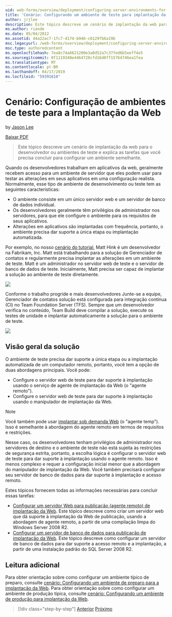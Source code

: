 ```yaml
---
uid: web-forms/overview/deployment/configuring-server-environments-for-web-deployment/scenario-configuring-a-test-environment-for-web-deployment
title: 'Cenário: Configurando um ambiente de teste para implantação da Web | Microsoft Docs'
author: jrjlee
description: Este tópico descreve um cenário de implantação da web para o desenvolvedor ou ambientes de teste e explica as tarefas que você precisa concluir para configurar um si...
ms.author: riande
ms.date: 05/04/2012
ms.assetid: 44a22ac7-1fc7-4174-b946-c6129fb6a19b
msc.legacyurl: /web-forms/overview/deployment/configuring-server-environments-for-web-deployment/scenario-configuring-a-test-environment-for-web-deployment
msc.type: authoredcontent
ms.openlocfilehash: 7ea8c74a6621200e3a0d52a7c37fed6b5eeff4e5
ms.sourcegitcommit: 0f1119340e4464720cfd16d0ff15764746ea1fea
ms.translationtype: MT
ms.contentlocale: pt-BR
ms.lasthandoff: 04/17/2019
ms.locfileid: "59391618"
---
```

# <a name="scenario-configuring-a-test-environment-for-web-deployment"></a>Cenário: Configuração de ambientes de teste para a Implantação da Web

by [Jason Lee](https://github.com/jrjlee)

[Baixar PDF](https://msdnshared.blob.core.windows.net/media/MSDNBlogsFS/prod.evol.blogs.msdn.com/CommunityServer.Blogs.Components.WeblogFiles/00/00/00/63/56/8130.DeployingWebAppsInEnterpriseScenarios.pdf)

> Este tópico descreve um cenário de implantação da web para o desenvolvedor ou ambientes de teste e explica as tarefas que você precisa concluir para configurar um ambiente semelhante.


Quando os desenvolvedores trabalham em aplicativos da web, geralmente recebem acesso para um ambiente de servidor que eles podem usar para testar as alterações em seus aplicativos em uma configuração realista. Normalmente, esse tipo de ambiente de desenvolvimento ou teste tem as seguintes características:

- O ambiente consiste em um único servidor web e um servidor de banco de dados individual.
- Os desenvolvedores geralmente têm privilégios de administrador nos servidores, para que ele configure o ambiente para os requisitos de seus aplicativos.
- Alterações em aplicativos são implantadas com frequência, portanto, o ambiente precisa dar suporte a única etapa ou implantação automatizada.

Por exemplo, no nosso [cenário do tutorial](../deploying-web-applications-in-enterprise-scenarios/enterprise-web-deployment-scenario-overview.md), Matt Hink é um desenvolvedor na Fabrikam, Inc. Matt está trabalhando para a solução de Gerenciador de contatos e regularmente precisa implantar as alterações em um ambiente de teste. Matt é um administrador no servidor web de teste e o servidor de banco de dados de teste. Inicialmente, Matt precisa ser capaz de implantar a solução ao ambiente de teste diretamente.

![](scenario-configuring-a-test-environment-for-web-deployment/_static/image1.png)

Conforme o trabalho progride e mais desenvolvedores Junte-se a equipe, Gerenciador de contatos solução está configurada para integração contínua (CI) no Team Foundation Server (TFS). Sempre que um desenvolvedor verifica no conteúdo, Team Build deve compilar a solução, execute os testes de unidade e implantar automaticamente a solução para o ambiente de teste.

![](scenario-configuring-a-test-environment-for-web-deployment/_static/image2.png)

## <a name="solution-overview"></a>Visão geral da solução

O ambiente de teste precisa dar suporte a única etapa ou a implantação automatizada de um computador remoto, portanto, você tem a opção de duas abordagens principais. Você pode:

- Configure o servidor web de teste para dar suporte à implantação usando o serviço de agente de implantação da Web (o "agente remoto").
- Configure o servidor web de teste para dar suporte à implantação usando o manipulador de implantação da Web.

> [!NOTE]
> Você também pode usar [implantar sob demanda Web](https://technet.microsoft.com/library/ee517345(WS.10).aspx) (o "agente temp"). Isso é semelhante à abordagem do agente remoto em termos de requisitos e restrições.


Nesse caso, os desenvolvedores tenham privilégios de administrador nos servidores de destino e o ambiente de teste não está sujeita às restrições de segurança estrita, portanto, a escolha lógica é configurar o servidor web de teste para dar suporte à implantação usando o agente remoto. Isso é menos complexo e requer a configuração inicial menor que a abordagem do manipulador de implantação da Web. Você também precisará configurar seu servidor de banco de dados para dar suporte à implantação e acesso remoto.

Estes tópicos fornecem todas as informações necessárias para concluir essas tarefas:

- [Configurar um servidor Web para publicação (agente remoto) de implantação da Web](configuring-a-web-server-for-web-deploy-publishing-remote-agent.md). Este tópico descreve como criar um servidor web que dá suporte à implantação da Web de publicação, usando a abordagem de agente remoto, a partir de uma compilação limpa do Windows Server 2008 R2.
- [Configurar um servidor de banco de dados para publicação de implantação da Web](configuring-a-database-server-for-web-deploy-publishing.md). Este tópico descreve como configurar um servidor de banco de dados para dar suporte a acesso remoto e a implantação, a partir de uma instalação padrão do SQL Server 2008 R2.

## <a name="further-reading"></a>Leitura adicional

Para obter orientação sobre como configurar um ambiente típico de preparo, consulte [cenário: Configurando um ambiente de preparo para a implantação da Web](scenario-configuring-a-staging-environment-for-web-deployment.md). Para obter orientação sobre como configurar um ambiente de produção típica, consulte [cenário: Configurando um ambiente de produção para implantação da Web](scenario-configuring-a-production-environment-for-web-deployment.md).

> [!div class="step-by-step"]
> [Anterior](choosing-the-right-approach-to-web-deployment.md)
> [Próximo](scenario-configuring-a-staging-environment-for-web-deployment.md)
